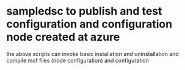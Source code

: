 # sampledsc to publish and test configuration and configuration node created at azure 
the above scripts can invoke basic installation and uninstallation and compile mof files (node configuration) and configuration